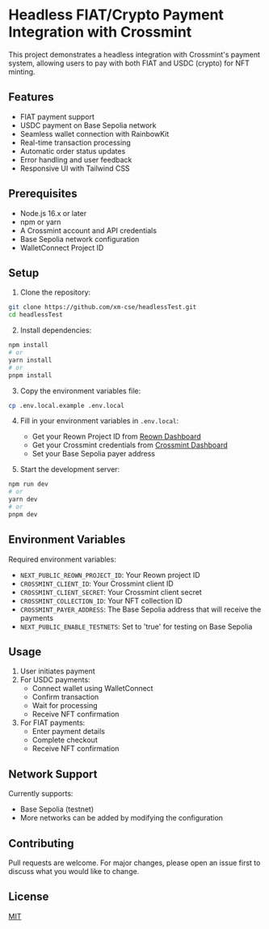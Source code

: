 # Headless FIAT/Crypto Payment Integration with Crossmint

This project demonstrates a headless integration with Crossmint's payment system, allowing users to pay with both FIAT and USDC (crypto) for NFT minting.

## Features

- FIAT payment support
- USDC payment on Base Sepolia network
- Seamless wallet connection with RainbowKit
- Real-time transaction processing
- Automatic order status updates
- Error handling and user feedback
- Responsive UI with Tailwind CSS

## Prerequisites

- Node.js 16.x or later
- npm or yarn
- A Crossmint account and API credentials
- Base Sepolia network configuration
- WalletConnect Project ID

## Setup

1. Clone the repository:
```bash
git clone https://github.com/xm-cse/headlessTest.git
cd headlessTest
```

2. Install dependencies:
```bash
npm install
# or
yarn install
# or
pnpm install
```

3. Copy the environment variables file:
```bash
cp .env.local.example .env.local
```

4. Fill in your environment variables in `.env.local`:
   - Get your Reown Project ID from [Reown Dashboard](https://cloud.reown.com/)
   - Get your Crossmint credentials from [Crossmint Dashboard](https://dashboard.crossmint.com)
   - Set your Base Sepolia payer address

5. Start the development server:
```bash
npm run dev
# or
yarn dev
# or
pnpm dev
```

## Environment Variables

Required environment variables:

- `NEXT_PUBLIC_REOWN_PROJECT_ID`: Your Reown project ID
- `CROSSMINT_CLIENT_ID`: Your Crossmint client ID
- `CROSSMINT_CLIENT_SECRET`: Your Crossmint client secret
- `CROSSMINT_COLLECTION_ID`: Your NFT collection ID
- `CROSSMINT_PAYER_ADDRESS`: The Base Sepolia address that will receive the payments
- `NEXT_PUBLIC_ENABLE_TESTNETS`: Set to 'true' for testing on Base Sepolia

## Usage

1. User initiates payment
2. For USDC payments:
   - Connect wallet using WalletConnect
   - Confirm transaction
   - Wait for processing
   - Receive NFT confirmation
3. For FIAT payments:
   - Enter payment details
   - Complete checkout
   - Receive NFT confirmation

## Network Support

Currently supports:
- Base Sepolia (testnet)
- More networks can be added by modifying the configuration

## Contributing

Pull requests are welcome. For major changes, please open an issue first to discuss what you would like to change.

## License

[MIT](https://choosealicense.com/licenses/mit/)
